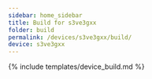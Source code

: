 ```yaml
---
sidebar: home_sidebar
title: Build for s3ve3gxx
folder: build
permalink: /devices/s3ve3gxx/build/
device: s3ve3gxx
---
```

{% include templates/device_build.md %}
